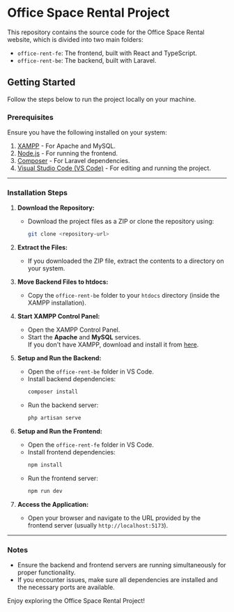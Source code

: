 # Office Space Rental Project

This repository contains the source code for the Office Space Rental website, which is divided into two main folders:

- `office-rent-fe`: The frontend, built with React and TypeScript.
- `office-rent-be`: The backend, built with Laravel.

## Getting Started

Follow the steps below to run the project locally on your machine.

### Prerequisites

Ensure you have the following installed on your system:

1. [XAMPP](https://www.apachefriends.org/) - For Apache and MySQL.
2. [Node.js](https://nodejs.org/) - For running the frontend.
3. [Composer](https://getcomposer.org/) - For Laravel dependencies.
4. [Visual Studio Code (VS Code)](https://code.visualstudio.com/) - For editing and running the project.

---

### Installation Steps

1. **Download the Repository:**

   - Download the project files as a ZIP or clone the repository using:
     ```bash
     git clone <repository-url>
     ```

2. **Extract the Files:**

   - If you downloaded the ZIP file, extract the contents to a directory on your system.

3. **Move Backend Files to htdocs:**

   - Copy the `office-rent-be` folder to your `htdocs` directory (inside the XAMPP installation).

4. **Start XAMPP Control Panel:**

   - Open the XAMPP Control Panel.
   - Start the **Apache** and **MySQL** services.  
     If you don't have XAMPP, download and install it from [here](https://www.apachefriends.org/).

5. **Setup and Run the Backend:**

   - Open the `office-rent-be` folder in VS Code.
   - Install backend dependencies:
     ```bash
     composer install
     ```
   - Run the backend server:
     ```bash
     php artisan serve
     ```

6. **Setup and Run the Frontend:**

   - Open the `office-rent-fe` folder in VS Code.
   - Install frontend dependencies:
     ```bash
     npm install
     ```
   - Run the frontend server:
     ```bash
     npm run dev
     ```

7. **Access the Application:**
   - Open your browser and navigate to the URL provided by the frontend server (usually `http://localhost:5173`).

---

### Notes

- Ensure the backend and frontend servers are running simultaneously for proper functionality.
- If you encounter issues, make sure all dependencies are installed and the necessary ports are available.

Enjoy exploring the Office Space Rental Project!
